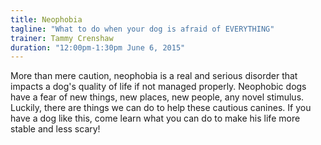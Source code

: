```yaml
---
title: Neophobia 
tagline: "What to do when your dog is afraid of EVERYTHING"
trainer: Tammy Crenshaw 
duration: "12:00pm-1:30pm June 6, 2015"
---
```


More than mere caution, neophobia is a real and serious disorder that impacts a dog's quality of life if not managed properly. Neophobic dogs have a fear of new things, new places, new people, any novel stimulus. Luckily, there are things we can do to help these cautious canines. If you have a dog like this, come learn what you can do to make his life more stable and less scary!
